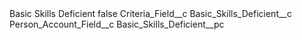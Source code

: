 <?xml version="1.0" encoding="UTF-8"?>
<CustomMetadata xmlns="http://soap.sforce.com/2006/04/metadata" xmlns:xsi="http://www.w3.org/2001/XMLSchema-instance" xmlns:xsd="http://www.w3.org/2001/XMLSchema">
    <label>Basic Skills Deficient</label>
    <protected>false</protected>
    <values>
        <field>Criteria_Field__c</field>
        <value xsi:type="xsd:string">Basic_Skills_Deficient__c</value>
    </values>
    <values>
        <field>Person_Account_Field__c</field>
        <value xsi:type="xsd:string">Basic_Skills_Deficient__pc</value>
    </values>
</CustomMetadata>
